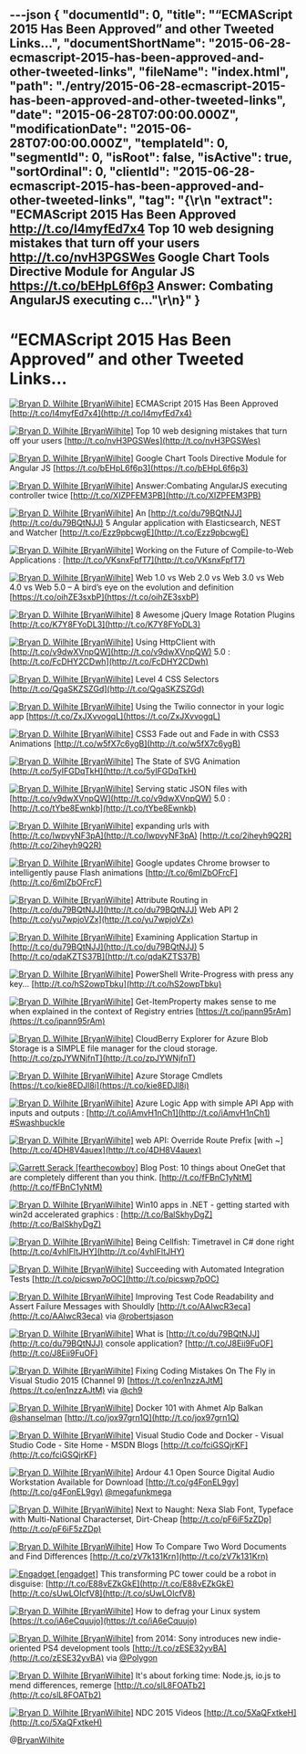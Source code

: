 ---json
{
  "documentId": 0,
  "title": "“ECMAScript 2015 Has Been Approved” and other Tweeted Links…",
  "documentShortName": "2015-06-28-ecmascript-2015-has-been-approved-and-other-tweeted-links",
  "fileName": "index.html",
  "path": "./entry/2015-06-28-ecmascript-2015-has-been-approved-and-other-tweeted-links",
  "date": "2015-06-28T07:00:00.000Z",
  "modificationDate": "2015-06-28T07:00:00.000Z",
  "templateId": 0,
  "segmentId": 0,
  "isRoot": false,
  "isActive": true,
  "sortOrdinal": 0,
  "clientId": "2015-06-28-ecmascript-2015-has-been-approved-and-other-tweeted-links",
  "tag": "{\r\n  \"extract\": \"ECMAScript 2015 Has Been Approved <http://t.co/I4myfEd7x4>   Top 10 web designing mistakes that turn off your users <http://t.co/nvH3PGSWes>   Google Chart Tools Directive Module for Angular JS <https://t.co/bEHpL6f6p3>   Answer: Combating AngularJS executing c...\"\r\n}"
}
---

# “ECMAScript 2015 Has Been Approved” and other Tweeted Links…

[<img alt="Bryan D. Wilhite [BryanWilhite]" src="https://songhay.blob.core.windows.net/shared-social-twitter/BryanWilhite.jpeg">](http://t.co/UNdqV0Z1zz "Bryan D. Wilhite [BryanWilhite]") ECMAScript 2015 Has Been Approved [http://t.co/I4myfEd7x4](http://t.co/I4myfEd7x4)

[<img alt="Bryan D. Wilhite [BryanWilhite]" src="https://songhay.blob.core.windows.net/shared-social-twitter/BryanWilhite.jpeg">](http://t.co/UNdqV0Z1zz "Bryan D. Wilhite [BryanWilhite]") Top 10 web designing mistakes that turn off your users [http://t.co/nvH3PGSWes](http://t.co/nvH3PGSWes)

[<img alt="Bryan D. Wilhite [BryanWilhite]" src="https://songhay.blob.core.windows.net/shared-social-twitter/BryanWilhite.jpeg">](http://t.co/UNdqV0Z1zz "Bryan D. Wilhite [BryanWilhite]") Google Chart Tools Directive Module for Angular JS [https://t.co/bEHpL6f6p3](https://t.co/bEHpL6f6p3)

[<img alt="Bryan D. Wilhite [BryanWilhite]" src="https://songhay.blob.core.windows.net/shared-social-twitter/BryanWilhite.jpeg">](http://t.co/UNdqV0Z1zz "Bryan D. Wilhite [BryanWilhite]") Answer:Combating AngularJS executing controller twice [http://t.co/XIZPFEM3PB](http://t.co/XIZPFEM3PB)

[<img alt="Bryan D. Wilhite [BryanWilhite]" src="https://songhay.blob.core.windows.net/shared-social-twitter/BryanWilhite.jpeg">](http://t.co/UNdqV0Z1zz "Bryan D. Wilhite [BryanWilhite]") An [http://t.co/du79BQtNJJ](http://t.co/du79BQtNJJ) 5 Angular application with Elasticsearch, NEST and Watcher [http://t.co/Ezz9pbcwgE](http://t.co/Ezz9pbcwgE)

[<img alt="Bryan D. Wilhite [BryanWilhite]" src="https://songhay.blob.core.windows.net/shared-social-twitter/BryanWilhite.jpeg">](http://t.co/UNdqV0Z1zz "Bryan D. Wilhite [BryanWilhite]") Working on the Future of Compile-to-Web Applications : [http://t.co/VKsnxFpfT7](http://t.co/VKsnxFpfT7)

[<img alt="Bryan D. Wilhite [BryanWilhite]" src="https://songhay.blob.core.windows.net/shared-social-twitter/BryanWilhite.jpeg">](http://t.co/UNdqV0Z1zz "Bryan D. Wilhite [BryanWilhite]") Web 1.0 vs Web 2.0 vs Web 3.0 vs Web 4.0 vs Web 5.0 – A bird’s eye on the evolution and definition [https://t.co/oihZE3sxbP](https://t.co/oihZE3sxbP)

[<img alt="Bryan D. Wilhite [BryanWilhite]" src="https://songhay.blob.core.windows.net/shared-social-twitter/BryanWilhite.jpeg">](http://t.co/UNdqV0Z1zz "Bryan D. Wilhite [BryanWilhite]") 8 Awesome jQuery Image Rotation Plugins [http://t.co/K7Y8FYoDL3](http://t.co/K7Y8FYoDL3)

[<img alt="Bryan D. Wilhite [BryanWilhite]" src="https://songhay.blob.core.windows.net/shared-social-twitter/BryanWilhite.jpeg">](http://t.co/UNdqV0Z1zz "Bryan D. Wilhite [BryanWilhite]") Using HttpClient with [http://t.co/v9dwXVnpQW](http://t.co/v9dwXVnpQW) 5.0 : [http://t.co/FcDHY2CDwh](http://t.co/FcDHY2CDwh)

[<img alt="Bryan D. Wilhite [BryanWilhite]" src="https://songhay.blob.core.windows.net/shared-social-twitter/BryanWilhite.jpeg">](http://t.co/UNdqV0Z1zz "Bryan D. Wilhite [BryanWilhite]") Level 4 CSS Selectors [http://t.co/QgaSKZSZGd](http://t.co/QgaSKZSZGd)

[<img alt="Bryan D. Wilhite [BryanWilhite]" src="https://songhay.blob.core.windows.net/shared-social-twitter/BryanWilhite.jpeg">](http://t.co/UNdqV0Z1zz "Bryan D. Wilhite [BryanWilhite]") Using the Twilio connector in your logic app [https://t.co/ZxJXvvogqL](https://t.co/ZxJXvvogqL)

[<img alt="Bryan D. Wilhite [BryanWilhite]" src="https://songhay.blob.core.windows.net/shared-social-twitter/BryanWilhite.jpeg">](http://t.co/UNdqV0Z1zz "Bryan D. Wilhite [BryanWilhite]") CSS3 Fade out and Fade in with CSS3 Animations [http://t.co/w5fX7c6ygB](http://t.co/w5fX7c6ygB)

[<img alt="Bryan D. Wilhite [BryanWilhite]" src="https://songhay.blob.core.windows.net/shared-social-twitter/BryanWilhite.jpeg">](http://t.co/UNdqV0Z1zz "Bryan D. Wilhite [BryanWilhite]") The State of SVG Animation [http://t.co/5yIFGDqTkH](http://t.co/5yIFGDqTkH)

[<img alt="Bryan D. Wilhite [BryanWilhite]" src="https://songhay.blob.core.windows.net/shared-social-twitter/BryanWilhite.jpeg">](http://t.co/UNdqV0Z1zz "Bryan D. Wilhite [BryanWilhite]") Serving static JSON files with [http://t.co/v9dwXVnpQW](http://t.co/v9dwXVnpQW) 5.0 : [http://t.co/tYbe8Ewnkb](http://t.co/tYbe8Ewnkb)

[<img alt="Bryan D. Wilhite [BryanWilhite]" src="https://songhay.blob.core.windows.net/shared-social-twitter/BryanWilhite.jpeg">](http://t.co/UNdqV0Z1zz "Bryan D. Wilhite [BryanWilhite]") expanding urls with [http://t.co/IwpvyNF3pA](http://t.co/IwpvyNF3pA) [http://t.co/2iheyh9Q2R](http://t.co/2iheyh9Q2R)

[<img alt="Bryan D. Wilhite [BryanWilhite]" src="https://songhay.blob.core.windows.net/shared-social-twitter/BryanWilhite.jpeg">](http://t.co/UNdqV0Z1zz "Bryan D. Wilhite [BryanWilhite]") Google updates Chrome browser to intelligently pause Flash animations [http://t.co/6mIZbOFrcF](http://t.co/6mIZbOFrcF)

[<img alt="Bryan D. Wilhite [BryanWilhite]" src="https://songhay.blob.core.windows.net/shared-social-twitter/BryanWilhite.jpeg">](http://t.co/UNdqV0Z1zz "Bryan D. Wilhite [BryanWilhite]") Attribute Routing in [http://t.co/du79BQtNJJ](http://t.co/du79BQtNJJ) Web API 2 [http://t.co/yu7wpjoVZx](http://t.co/yu7wpjoVZx)

[<img alt="Bryan D. Wilhite [BryanWilhite]" src="https://songhay.blob.core.windows.net/shared-social-twitter/BryanWilhite.jpeg">](http://t.co/UNdqV0Z1zz "Bryan D. Wilhite [BryanWilhite]") Examining Application Startup in [http://t.co/du79BQtNJJ](http://t.co/du79BQtNJJ) 5 [http://t.co/qdaKZTS37B](http://t.co/qdaKZTS37B)

[<img alt="Bryan D. Wilhite [BryanWilhite]" src="https://songhay.blob.core.windows.net/shared-social-twitter/BryanWilhite.jpeg">](http://t.co/UNdqV0Z1zz "Bryan D. Wilhite [BryanWilhite]") PowerShell Write-Progress with press any key... [http://t.co/hS2owpTbku](http://t.co/hS2owpTbku)

[<img alt="Bryan D. Wilhite [BryanWilhite]" src="https://songhay.blob.core.windows.net/shared-social-twitter/BryanWilhite.jpeg">](http://t.co/UNdqV0Z1zz "Bryan D. Wilhite [BryanWilhite]") Get-ItemProperty makes sense to me when explained in the context of Registry entries [https://t.co/ipann95rAm](https://t.co/ipann95rAm)

[<img alt="Bryan D. Wilhite [BryanWilhite]" src="https://songhay.blob.core.windows.net/shared-social-twitter/BryanWilhite.jpeg">](http://t.co/UNdqV0Z1zz "Bryan D. Wilhite [BryanWilhite]") CloudBerry Explorer for Azure Blob Storage is a SIMPLE file manager for the cloud storage. [http://t.co/zpJYWNjfnT](http://t.co/zpJYWNjfnT)

[<img alt="Bryan D. Wilhite [BryanWilhite]" src="https://songhay.blob.core.windows.net/shared-social-twitter/BryanWilhite.jpeg">](http://t.co/UNdqV0Z1zz "Bryan D. Wilhite [BryanWilhite]") Azure Storage Cmdlets [https://t.co/kie8EDJl8i](https://t.co/kie8EDJl8i)

[<img alt="Bryan D. Wilhite [BryanWilhite]" src="https://songhay.blob.core.windows.net/shared-social-twitter/BryanWilhite.jpeg">](http://t.co/UNdqV0Z1zz "Bryan D. Wilhite [BryanWilhite]") Azure Logic App with simple API App with inputs and outputs : [http://t.co/iAmvH1nCh1](http://t.co/iAmvH1nCh1) [#Swashbuckle](http://search.twitter.com/search?q=%23Swashbuckle)

[<img alt="Bryan D. Wilhite [BryanWilhite]" src="https://songhay.blob.core.windows.net/shared-social-twitter/BryanWilhite.jpeg">](http://t.co/UNdqV0Z1zz "Bryan D. Wilhite [BryanWilhite]") web API: Override Route Prefix [with ~] [http://t.co/4DH8V4auex](http://t.co/4DH8V4auex)

[<img alt="Garrett Serack [fearthecowboy]" src="https://songhay.blob.core.windows.net/shared-social-twitter/fearthecowboy.png">](http://t.co/2xWtaCrpds "Garrett Serack [fearthecowboy]") Blog Post: 10 things about OneGet that are completely different than you think. [http://t.co/fFBnC1yNtM](http://t.co/fFBnC1yNtM)

[<img alt="Bryan D. Wilhite [BryanWilhite]" src="https://songhay.blob.core.windows.net/shared-social-twitter/BryanWilhite.jpeg">](http://t.co/UNdqV0Z1zz "Bryan D. Wilhite [BryanWilhite]") Win10 apps in .NET - getting started with win2d accelerated graphics : [http://t.co/BalSkhyDgZ](http://t.co/BalSkhyDgZ)

[<img alt="Bryan D. Wilhite [BryanWilhite]" src="https://songhay.blob.core.windows.net/shared-social-twitter/BryanWilhite.jpeg">](http://t.co/UNdqV0Z1zz "Bryan D. Wilhite [BryanWilhite]") Being Cellfish: Timetravel in C# done right [http://t.co/4vhIFltJHY](http://t.co/4vhIFltJHY)

[<img alt="Bryan D. Wilhite [BryanWilhite]" src="https://songhay.blob.core.windows.net/shared-social-twitter/BryanWilhite.jpeg">](http://t.co/UNdqV0Z1zz "Bryan D. Wilhite [BryanWilhite]") Succeeding with Automated Integration Tests [http://t.co/picswp7pOC](http://t.co/picswp7pOC)

[<img alt="Bryan D. Wilhite [BryanWilhite]" src="https://songhay.blob.core.windows.net/shared-social-twitter/BryanWilhite.jpeg">](http://t.co/UNdqV0Z1zz "Bryan D. Wilhite [BryanWilhite]") Improving Test Code Readability and Assert Failure Messages with Shouldly [http://t.co/AAIwcR3eca](http://t.co/AAIwcR3eca) via [@robertsjason](http://twitter.com/robertsjason)

[<img alt="Bryan D. Wilhite [BryanWilhite]" src="https://songhay.blob.core.windows.net/shared-social-twitter/BryanWilhite.jpeg">](http://t.co/UNdqV0Z1zz "Bryan D. Wilhite [BryanWilhite]") What is [http://t.co/du79BQtNJJ](http://t.co/du79BQtNJJ) console application? [http://t.co/J8Eii9FuOF](http://t.co/J8Eii9FuOF)

[<img alt="Bryan D. Wilhite [BryanWilhite]" src="https://songhay.blob.core.windows.net/shared-social-twitter/BryanWilhite.jpeg">](http://t.co/UNdqV0Z1zz "Bryan D. Wilhite [BryanWilhite]") Fixing Coding Mistakes On The Fly in Visual Studio 2015 (Channel 9) [https://t.co/en1nzzAJtM](https://t.co/en1nzzAJtM) via [@ch9](http://twitter.com/ch9)

[<img alt="Bryan D. Wilhite [BryanWilhite]" src="https://songhay.blob.core.windows.net/shared-social-twitter/BryanWilhite.jpeg">](http://t.co/UNdqV0Z1zz "Bryan D. Wilhite [BryanWilhite]") Docker 101 with Ahmet Alp Balkan [@shanselman](http://twitter.com/shanselman) [http://t.co/jox97grn1Q](http://t.co/jox97grn1Q)

[<img alt="Bryan D. Wilhite [BryanWilhite]" src="https://songhay.blob.core.windows.net/shared-social-twitter/BryanWilhite.jpeg">](http://t.co/UNdqV0Z1zz "Bryan D. Wilhite [BryanWilhite]") Visual Studio Code and Docker - Visual Studio Code - Site Home - MSDN Blogs [http://t.co/fciGSQjrKF](http://t.co/fciGSQjrKF)

[<img alt="Bryan D. Wilhite [BryanWilhite]" src="https://songhay.blob.core.windows.net/shared-social-twitter/BryanWilhite.jpeg">](http://t.co/UNdqV0Z1zz "Bryan D. Wilhite [BryanWilhite]") Ardour 4.1 Open Source Digital Audio Workstation Available for Download [http://t.co/g4FonEL9gy](http://t.co/g4FonEL9gy) [@megafunkmega](http://twitter.com/megafunkmega)

[<img alt="Bryan D. Wilhite [BryanWilhite]" src="https://songhay.blob.core.windows.net/shared-social-twitter/BryanWilhite.jpeg">](http://t.co/UNdqV0Z1zz "Bryan D. Wilhite [BryanWilhite]") Next to Naught: Nexa Slab Font, Typeface with Multi-National Characterset, Dirt-Cheap [http://t.co/pF6iF5zZDp](http://t.co/pF6iF5zZDp)

[<img alt="Bryan D. Wilhite [BryanWilhite]" src="https://songhay.blob.core.windows.net/shared-social-twitter/BryanWilhite.jpeg">](http://t.co/UNdqV0Z1zz "Bryan D. Wilhite [BryanWilhite]") How To Compare Two Word Documents and Find Differences [http://t.co/zV7k131Krn](http://t.co/zV7k131Krn)

[<img alt="Engadget [engadget]" src="https://songhay.blob.core.windows.net/shared-social-twitter/engadget.png">](http://t.co/sPqsSwCij5 "Engadget [engadget]") This transforming PC tower could be a robot in disguise: [http://t.co/E88vEZkGkE](http://t.co/E88vEZkGkE) [http://t.co/sUwLOIcfV8](http://t.co/sUwLOIcfV8)

[<img alt="Bryan D. Wilhite [BryanWilhite]" src="https://songhay.blob.core.windows.net/shared-social-twitter/BryanWilhite.jpeg">](http://t.co/UNdqV0Z1zz "Bryan D. Wilhite [BryanWilhite]") How to defrag your Linux system [https://t.co/iA6eCquujo](https://t.co/iA6eCquujo)

[<img alt="Bryan D. Wilhite [BryanWilhite]" src="https://songhay.blob.core.windows.net/shared-social-twitter/BryanWilhite.jpeg">](http://t.co/UNdqV0Z1zz "Bryan D. Wilhite [BryanWilhite]") from 2014: Sony introduces new indie-oriented PS4 development tools [http://t.co/zESE32yvBA](http://t.co/zESE32yvBA) via [@Polygon](http://twitter.com/Polygon)

[<img alt="Bryan D. Wilhite [BryanWilhite]" src="https://songhay.blob.core.windows.net/shared-social-twitter/BryanWilhite.jpeg">](http://t.co/UNdqV0Z1zz "Bryan D. Wilhite [BryanWilhite]") It's about forking time: Node.js, io.js to mend differences, remerge [http://t.co/slL8FOATb2](http://t.co/slL8FOATb2)

[<img alt="Bryan D. Wilhite [BryanWilhite]" src="https://songhay.blob.core.windows.net/shared-social-twitter/BryanWilhite.jpeg">](http://t.co/UNdqV0Z1zz "Bryan D. Wilhite [BryanWilhite]") NDC 2015 Videos [http://t.co/5XaQFxtkeH](http://t.co/5XaQFxtkeH)

@[BryanWilhite](https://twitter.com/BryanWilhite)
